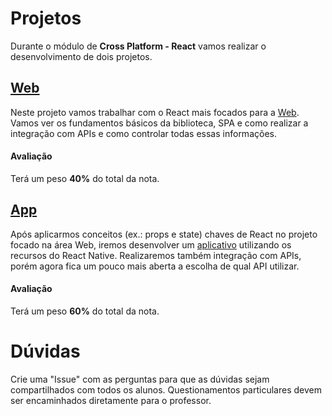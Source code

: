 # Projetos

Durante o módulo de **Cross Platform - React** vamos realizar o desenvolvimento de dois projetos.

## [Web](./web)

Neste projeto vamos trabalhar com o React mais focados para a [Web](./web). Vamos ver os fundamentos básicos da biblioteca, SPA e como realizar a integração com APIs e como controlar todas essas informações.

#### Avaliação

Terá um peso **40%** do total da nota.


## [App](./app)

Após aplicarmos conceitos (ex.: props e state) chaves de React no projeto focado na área Web, iremos desenvolver um [aplicativo](./app) utilizando os recursos do React Native. Realizaremos também integração com APIs, porém agora fica um pouco mais aberta a escolha de qual API utilizar.

#### Avaliação

Terá um peso **60%** do total da nota.

# Dúvidas
Crie uma "Issue" com as perguntas para que as dúvidas sejam compartilhados com todos os alunos. Questionamentos particulares devem ser encaminhados diretamente para o professor.
